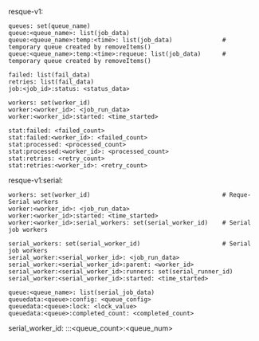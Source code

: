 resque-v1:
    
    queues: set(queue_name)
    queue:<queue_name>: list(job_data)
    queue:<queue_name>:temp:<time>: list(job_data)              # temporary queue created by removeItems()
    queue:<queue_name>:temp:<time>:requeue: list(job_data)      # temporary queue created by removeItems()
    
    failed: list(fail_data)
    retries: list(fail_data)
    job:<job_id>:status: <status_data>
    
    workers: set(worker_id)
    worker:<worker_id>: <job_run_data>
    worker:<worker_id>:started: <time_started>
    
    stat:failed: <failed_count>
    stat:failed:<worker_id>: <failed_count>
    stat:processed: <processed_count>
    stat:processed:<worker_id>: <processed_count>
    stat:retries: <retry_count>
    stat:retries:<worker_id>: <retry_count>
    
resque-v1:serial:
    
    workers: set(worker_id)                                     # Reque-Serial workers
    worker:<worker_id>: <job_run_data>
    worker:<worker_id>:started: <time_started>
    worker:<worker_id>:serial_workers: set(serial_worker_id)    # Serial job workers
    
    serial_workers: set(serial_worker_id)                       # Serial job workers
    serial_worker:<serial_worker_id>: <job_run_data>
    serial_worker:<serial_worker_id>:parent: <worker_id>
    serial_worker:<serial_worker_id>:runners: set(serial_runner_id)
    serial_worker:<serial_worker_id>:started: <time_started>
    
    queue:<queue_name>: list(serial_job_data)
    queuedata:<queue>:config: <queue_config>
    queuedata:<queue>:lock: <lock_value>
    queuedata:<queue>:completed_count: <completed_count>

serial_worker_id: <hostname>:<pid>:<queue>:<queue_count>:<queue_num>